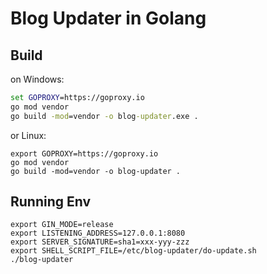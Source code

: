 # Blog Updater in Golang

## Build

on Windows:
```cmd
set GOPROXY=https://goproxy.io
go mod vendor
go build -mod=vendor -o blog-updater.exe .
```

or Linux:

```shell
export GOPROXY=https://goproxy.io
go mod vendor
go build -mod=vendor -o blog-updater .
```

## Running Env

```shell
export GIN_MODE=release
export LISTENING_ADDRESS=127.0.0.1:8080
export SERVER_SIGNATURE=sha1=xxx-yyy-zzz
export SHELL_SCRIPT_FILE=/etc/blog-updater/do-update.sh
./blog-updater
```
